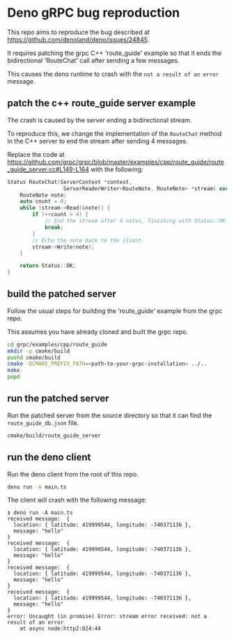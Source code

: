 # Deno gRPC bug reproduction

This repo aims to reproduce the bug described at https://github.com/denoland/deno/issues/24845.

It requires patching the grpc C++ 'route_guide' example so that it ends the bidirectional 'RouteChat' call after sending a few messages.

This causes the deno runtime to crash with the `not a result of an error` message.

## patch the c++ route_guide server example
The crash is caused by the server ending a bidirectional stream.

To reproduce this, we change the implementation of the `RouteChat` method in the C++ server to end the stream after sending 4 messages.

Replace the code at https://github.com/grpc/grpc/blob/master/examples/cpp/route_guide/route_guide_server.cc#L149-L164 with the following:

```c++
Status RouteChat(ServerContext *context,
                  ServerReaderWriter<RouteNote, RouteNote> *stream) override {
    RouteNote note;
    auto count = 0;
    while (stream->Read(&note)) {
        if (++count > 4) {
            // End the stream after 4 notes, finishing with Status::OK.
            break;
        }
        // Echo the note back to the client.
        stream->Write(note);
    }

    return Status::OK;
}
```

## build the patched server

Follow the usual steps for building the 'route_guide' example from the grpc repo.

This assumes you have already cloned and built the grpc repo.

```sh
cd grpc/examples/cpp/route_guide
mkdir -p cmake/build
pushd cmake/build
cmake -DCMAKE_PREFIX_PATH=<path-to-your-grpc-installation> ../..
make
popd
```

## run the patched server

Run the patched server from the source directory so that it can find the `route_guide_db.json` file.

```sh
cmake/build/route_guide_server
```

## run the deno client

Run the deno client from the root of this repo.

```sh
deno run -A main.ts
```

The client will crash with the following message:

```
❯ deno run -A main.ts
received message:  {
  location: { latitude: 419999544, longitude: -740371136 },
  message: "hello"
}
received message:  {
  location: { latitude: 419999544, longitude: -740371136 },
  message: "hello"
}
received message:  {
  location: { latitude: 419999544, longitude: -740371136 },
  message: "hello"
}
received message:  {
  location: { latitude: 419999544, longitude: -740371136 },
  message: "hello"
}
error: Uncaught (in promise) Error: stream error received: not a result of an error
    at async node:http2:824:44

```


